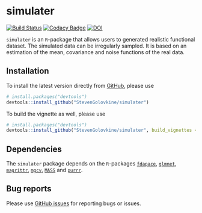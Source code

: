 
<!-- README.md is generated from README.Rmd. Please edit that file -->

# simulater

<!-- badges: start -->

[![Build
Status](https://travis-ci.com/StevenGolovkine/simulater.svg?branch=main)](https://travis-ci.com/StevenGolovkine/simulater)
[![Codacy
Badge](https://app.codacy.com/project/badge/Grade/bcb0d2da16ff4e6e8b8f7d09f7eb7739)](https://www.codacy.com/gh/StevenGolovkine/simulater/dashboard?utm_source=github.com&utm_medium=referral&utm_content=StevenGolovkine/simulater&utm_campaign=Badge_Grade)
[![DOI](https://zenodo.org/badge/386667875.svg)](https://zenodo.org/badge/latestdoi/386667875)
<!-- badges: end -->

`simulater` is an `R`-package that allows users to generated realistic
functional dataset. The simulated data can be irregularly sampled. It is
based on an estimation of the mean, covariance and noise functions of
the real data.

## Installation

To install the latest version directly from
[GitHub](https://github.com/), please use

``` r
# install.packages("devtools")
devtools::install_github("StevenGolovkine/simulater")
```

To build the vignette as well, please use

``` r
# install.packages("devtools")
devtools::install_github("StevenGolovkine/simulater", build_vignettes = TRUE)
```

## Dependencies

The `simulater` package depends on the `R`-packages
[`fdapace`](https://CRAN.R-project.org/package=fdapace),
[`glmnet`](https://CRAN.R-project.org/package=glmnet),
[`magrittr`](https://CRAN.R-project.org/package=magrittr),
[`mgcv`](https://CRAN.R-project.org/package=mgcv),
[`MASS`](https://CRAN.R-project.org/package=MASS) and
[`purrr`](https://CRAN.R-project.org/package=purrr).

## Bug reports

Please use [GitHub
issues](https://github.com/StevenGolovkine/simulater/issues) for
reporting bugs or issues.
